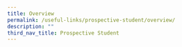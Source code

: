 ```yaml
---
title: Overview
permalink: /useful-links/prospective-student/overview/
description: ""
third_nav_title: Prospective Student
---
```

